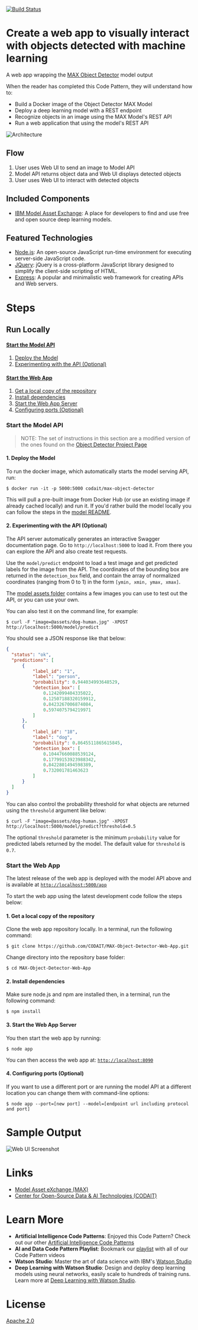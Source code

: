 [![Build Status](https://travis-ci.org/CODAIT/MAX-Object-Detector-Web-App.svg?branch=master)](https://travis-ci.org/CODAIT/MAX-Object-Detector-Web-App)

# Create a web app to visually interact with objects detected with machine learning

A web app wrapping the [MAX Object Detector](https://github.com/IBM/MAX-Object-Detector) model output

When the reader has completed this Code Pattern, they will understand how to:

* Build a Docker image of the Object Detector MAX Model
* Deploy a deep learning model with a REST endpoint
* Recognize objects in an image using the MAX Model's REST API
* Run a web application that using the model's REST API

![Architecture](doc/source/images/architecture.png)

## Flow

1. User uses Web UI to send an image to Model API
2. Model API returns object data and Web UI displays detected objects
3. User uses Web UI to interact with detected objects

## Included Components

* [IBM Model Asset Exchange](https://developer.ibm.com/code/exchanges/models/): A place for developers to find and use
free and open source deep learning models.

## Featured Technologies

* [Node.js](https://nodejs.org/): An open-source JavaScript run-time environment for executing server-side JavaScript code.
* [JQuery](https://jquery.com): jQuery is a cross-platform JavaScript library designed to simplify the client-side scripting of HTML.
* [Express](https://expressjs.com): A popular and minimalistic web framework for creating APIs and Web servers.

# Steps

## Run Locally

#### [Start the Model API](#start-the-model-api)

1. [Deploy the Model](#1-deploy-the-model)
2. [Experimenting with the API (Optional)](#2-experimenting-with-the-api-optional)

#### [Start the Web App](#start-the-web-app)

1. [Get a local copy of the repository](#1-get-a-local-copy-of-the-repository)
2. [Install dependencies](#2-install-dependencies)
3. [Start the Web App Server](#3-start-the-web-app-server)
4. [Configuring ports (Optional)](#4-configuring-ports-optional)

### Start the Model API

> NOTE: The set of instructions in this section are a modified version of the ones found on the
[Object Detector Project Page](https://github.com/IBM/MAX-Object-Detector)

#### 1. Deploy the Model

To run the docker image, which automatically starts the model serving API, run:

```
$ docker run -it -p 5000:5000 codait/max-object-detector
```

This will pull a pre-built image from Docker Hub (or use an existing image if already cached locally) and run it.
If you'd rather build the model locally you can follow the steps in the
[model README](https://github.com/IBM/MAX-Object-Detector/#steps).

#### 2. Experimenting with the API (Optional)

The API server automatically generates an interactive Swagger documentation page.
Go to `http://localhost:5000` to load it. From there you can explore the API and also create test requests.

Use the `model/predict` endpoint to load a test image and get predicted labels for the image from the API.
The coordinates of the bounding box are returned in the `detection_box` field, and contain the array of normalized
coordinates (ranging from 0 to 1) in the form `[ymin, xmin, ymax, xmax]`.

The [model assets folder](https://github.com/IBM/MAX-Object-Detector/tree/master/assets)
contains a few images you can use to test out the API, or you can use your own.

You can also test it on the command line, for example:

```
$ curl -F "image=@assets/dog-human.jpg" -XPOST http://localhost:5000/model/predict
```

You should see a JSON response like that below:

```json
{
  "status": "ok",
  "predictions": [
      {
          "label_id": "1",
          "label": "person",
          "probability": 0.944034993648529,
          "detection_box": [
              0.1242099404335022,
              0.12507188320159912,
              0.8423267006874084,
              0.5974075794219971
          ]
      },
      {
          "label_id": "18",
          "label": "dog",
          "probability": 0.8645511865615845,
          "detection_box": [
              0.10447660088539124,
              0.17799153923988342,
              0.8422801494598389,
              0.732001781463623
          ]
      }
  ]
}
```

You can also control the probability threshold for what objects are returned using the `threshold` argument like below:

```
$ curl -F "image=@assets/dog-human.jpg" -XPOST http://localhost:5000/model/predict?threshold=0.5
```

The optional `threshold` parameter is the minimum `probability` value for predicted labels returned by the model.
The default value for `threshold` is `0.7`.

### Start the Web App

The latest release of the web app is deployed with the model API above and is available at
[`http://localhost:5000/app`](http://localhost:5000/app)

To start the web app using the latest development code follow the steps below:

#### 1. Get a local copy of the repository

Clone the web app repository locally. In a terminal, run the following command:

```
$ git clone https://github.com/CODAIT/MAX-Object-Detector-Web-App.git
```

Change directory into the repository base folder:

```
$ cd MAX-Object-Detector-Web-App
```

#### 2. Install dependencies

Make sure node.js and npm are installed then, in a terminal, run the following command:

```
$ npm install
```

#### 3. Start the Web App Server

You then start the web app by running:

```
$ node app
```

You can then access the web app at: [`http://localhost:8090`](http://localhost:8090)

#### 4. Configuring ports (Optional)

If you want to use a different port or are running the model API at a different location you can change them with command-line options:

```
$ node app --port=[new port] --model=[endpoint url including protocol and port]
```

# Sample Output

![Web UI Screenshot](doc/source/images/webui.png)

# Links

* [Model Asset eXchange (MAX)](https://developer.ibm.com/code/exchanges/models/)
* [Center for Open-Source Data & AI Technologies (CODAIT)](https://developer.ibm.com/code/open/centers/codait/)

# Learn More

* **Artificial Intelligence Code Patterns**: Enjoyed this Code Pattern? Check out our other
[Artificial Intelligence Code Patterns](https://developer.ibm.com/code/technologies/artificial-intelligence/)
* **AI and Data Code Pattern Playlist**: Bookmark our
[playlist](https://www.youtube.com/playlist?list=PLzUbsvIyrNfknNewObx5N7uGZ5FKH0Fde) with all of our Code Pattern videos
* **Watson Studio**: Master the art of data science with IBM's [Watson Studio](https://dataplatform.ibm.com/)
* **Deep Learning with Watson Studio**: Design and deploy deep learning models using neural networks, easily scale to
hundreds of training runs. Learn more at [Deep Learning with Watson Studio](https://www.ibm.com/cloud/deep-learning).

# License
[Apache 2.0](LICENSE)
